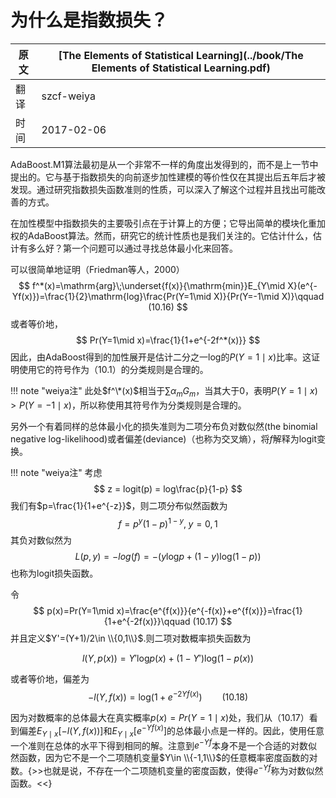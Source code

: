 # 为什么是指数损失？

| 原文   | [The Elements of Statistical Learning](../book/The Elements of Statistical Learning.pdf) |
| ---- | ---------------------------------------- |
| 翻译   | szcf-weiya                               |
| 时间   | 2017-02-06                               |

AdaBoost.M1算法最初是从一个非常不一样的角度出发得到的，而不是上一节中提出的。它与基于指数损失的向前逐步加性建模的等价性仅在其提出后五年后才被发现。通过研究指数损失函数准则的性质，可以深入了解这个过程并且找出可能改善的方式。

在加性模型中指数损失的主要吸引点在于计算上的方便；它导出简单的模块化重加权的AdaBoost算法。然而，研究它的统计性质也是我们关注的。它估计什么，估计有多么好？第一个问题可以通过寻找总体最小化来回答。

可以很简单地证明（Friedman等人，2000）
$$
f^*(x)=\mathrm{arg}\;\underset{f(x)}{\mathrm{min}}E_{Y\mid X}(e^{-Yf(x)})=\frac{1}{2}\mathrm{log}\frac{Pr(Y=1\mid X)}{Pr(Y=-1\mid X)}\qquad (10.16)
$$
或者等价地，
$$
Pr(Y=1\mid x)=\frac{1}{1+e^{-2f^*(x)}}
$$
因此，由AdaBoost得到的加性展开是估计二分之一log的$P(Y=1\mid x)$比率。这证明使用它的符号作为（10.1）的分类规则是合理的。

!!! note "weiya注"
    此处$f^\*(x)$相当于$\sum\alpha_mG_m$，当其大于0，表明$P(Y=1\mid x)>P(Y=-1\mid x)$，所以称使用其符号作为分类规则是合理的。

另外一个有着同样的总体最小化的损失准则为二项分布负对数似然(the binomial negative log-likelihood)或者偏差(deviance)（也称为交叉熵），将$f$解释为logit变换。

!!! note "weiya注"
    考虑
    $$
    z = logit(p) = log\frac{p}{1-p}
    $$
    我们有$p=\frac{1}{1+e^{-z}}$，则二项分布似然函数为
    $$
    f=p^y(1-p)^{1-y},\; y=0,1
    $$
    其负对数似然为
    $$
    L(p, y) = -log(f)=-(y\mathrm{log}p+(1-y)\mathrm{log}(1-p))
    $$
    也称为logit损失函数。

令
$$
p(x)=Pr(Y=1\mid x)=\frac{e^{f(x)}}{e^{-f(x)}+e^{f(x)}}=\frac{1}{1+e^{-2f(x)}}\qquad (10.17)
$$
并且定义$Y'=(Y+1)/2\in \\{0,1\\}$.则二项对数概率损失函数为

$$
l(Y,p(x))=Y'\mathrm{log}p(x)+(1-Y')\mathrm{log}(1-p(x))
$$

<!--
!!! note "weiya注"
    个人觉得，上式写成
    $$
    l(Y,f(x))=Y'\mathrm{log}f(x)+(1-Y')\mathrm{log}(1-f(x))
    $$
    不会引起误解，当$f(x)=p(x)$时，达到最大值。
-->

或者等价地，偏差为
$$
-l(Y,f(x))=\mathrm{log}(1+e^{-2Yf(x)})\qquad (10.18)
$$

<!--
!!! note "weiya注"
    $$
    l(Y,f(x))=Yf(x)-f(x)-log(1+e^{-2Yf(x)})
    $$
    又
    $$
    Y=1
    $$
-->

因为对数概率的总体最大在真实概率$p(x)=Pr(Y=1\mid x)$处，我们从（10.17）看到偏差$E_{Y\mid x}[-l(Y,f(x))]$和$E_{Y\mid x}[e^{-Yf(x)}]$的总体最小点是一样的。因此，使用任意一个准则在总体的水平下得到相同的解。注意到$e^{-Yf}$本身不是一个合适的对数似然函数，因为它不是一个二项随机变量$Y\in \\{-1,1\\}$的任意概率密度函数的对数。{>>也就是说，不存在一个二项随机变量的密度函数，使得$e^{-Yf}$称为对数似然函数。<<}
